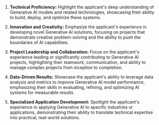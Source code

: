 1.  **Technical Proficiency:** Highlight the applicant's deep understanding of Generative AI models and related technologies, showcasing their ability to build, deploy, and optimize these systems.

2.  **Innovation and Creativity:** Emphasize the applicant's experience in developing novel Generative AI solutions, focusing on projects that demonstrate creative problem-solving and the ability to push the boundaries of AI capabilities.

3.  **Project Leadership and Collaboration:** Focus on the applicant's experience leading or significantly contributing to Generative AI projects, highlighting their teamwork, communication, and ability to manage complex projects from inception to completion.

4.  **Data-Driven Results:** Showcase the applicant's ability to leverage data analysis and metrics to improve Generative AI model performance, emphasizing their skills in evaluating, refining, and optimizing AI systems for measurable results.

5.  **Specialized Application Development:** Spotlight the applicant's experience in applying Generative AI to specific industries or applications, demonstrating their ability to translate technical expertise into practical, real-world solutions.